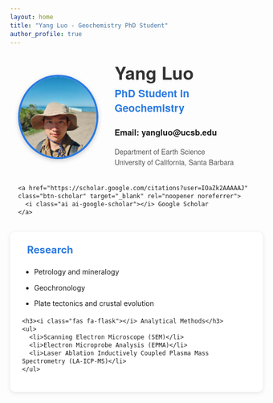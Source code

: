 ```yaml
---
layout: home
title: "Yang Luo - Geochemistry PhD Student"
author_profile: true
---
```


<div class="profile-container">
  <div class="profile-header">
    <img src="/assets/images/profile.jpg" alt="Yang Luo" class="profile-image">
    <div class="profile-text">
      <h1>Yang Luo</h1>
      <h2>PhD Student in Geochemistry</h2>
      <h3>Email: yangluo@ucsb.edu</h3>
      <p>Department of Earth Science<br>University of California, Santa Barbara</p>
    </div>
  </div>
    
    <a href="https://scholar.google.com/citations?user=IOaZk2AAAAAJ" class="btn-scholar" target="_blank" rel="noopener noreferrer">
      <i class="ai ai-google-scholar"></i> Google Scholar
    </a>
  </div>

  <div class="research-section">
    <h3><i class="fas fa-microscope"></i> Research </h3>
    <ul>
      <li>Petrology and mineralogy</li>
      <li>Geochronology</li>
      <li>Plate tectonics and crustal evolution</li>
    </ul>
    
    <h3><i class="fas fa-flask"></i> Analytical Methods</h3>
    <ul>
      <li>Scanning Electron Microscope (SEM)</li>
      <li>Electron Microprobe Analysis (EPMA)</li>
      <li>Laser Ablation Inductively Coupled Plasma Mass Spectrometry (LA-ICP-MS)</li>
    </ul>
  </div>
</div>

<style>
.profile-container {
  max-width: 800px;
  margin: 2rem auto;
  padding: 0 1rem;
  font-family: 'Helvetica Neue', Arial, sans-serif;
}

.profile-header {
  display: flex;
  align-items: center;
  gap: 2rem;
  margin-bottom: 1.5rem;
}

.profile-image {
  width: 160px;
  height: 160px;
  border-radius: 50%;
  object-fit: cover;
  border: 4px solid #2a7ae2;
  box-shadow: 0 3px 10px rgba(0,0,0,0.2);
}

.profile-text h1 {
  margin: 0;
  font-size: 2.2rem;
  color: #333;
  line-height: 1.2;
}

.profile-text h2 {
  margin: 0.3rem 0;
  font-size: 1.3rem;
  color: #2a7ae2;
  font-weight: 600;
}

.profile-text p {
  margin: 0.5rem 0;
  color: #555;
  line-height: 1.5;
}

.profile-links {
  display: flex;
  gap: 1rem;
  margin: 2rem 0;
  flex-wrap: wrap;
}

/* Email Button Styles */
.email-wrapper {
  position: relative;
  display: inline-block;
}

.btn-email {
  padding: 0.6rem 1.2rem;
  border-radius: 6px;
  text-decoration: none;
  color: white;
  display: inline-flex;
  align-items: center;
  gap: 8px;
  font-weight: 500;
  transition: all 0.2s ease;
  background: linear-gradient(135deg, #d44638, #c53727);
  border: none;
  cursor: pointer;
  font-size: 1rem;
}

.btn-scholar {
  padding: 0.6rem 1.2rem;
  border-radius: 6px;
  text-decoration: none;
  color: white;
  display: inline-flex;
  align-items: center;
  gap: 8px;
  font-weight: 500;
  transition: all 0.2s ease;
  background: linear-gradient(135deg, #4285F4, #3367D6);
}

.btn-github {
  padding: 0.6rem 1.2rem;
  border-radius: 6px;
  text-decoration: none;
  color: white;
  display: inline-flex;
  align-items: center;
  gap: 8px;
  font-weight: 500;
  transition: all 0.2s ease;
  background: linear-gradient(135deg, #333, #222);
}

.btn-email:hover, .btn-scholar:hover, .btn-github:hover {
  transform: translateY(-3px);
  box-shadow: 0 4px 12px rgba(0,0,0,0.15);
}

/* Tooltip Styles */
.tooltip {
  visibility: hidden;
  width: 180px;
  background-color: #333;
  color: #fff;
  text-align: center;
  border-radius: 6px;
  padding: 8px 10px;
  position: absolute;
  z-index: 1;
  bottom: 125%;
  left: 50%;
  transform: translateX(-50%);
  opacity: 0;
  transition: opacity 0.3s;
  font-size: 0.9rem;
  font-weight: normal;
}

.tooltip::after {
  content: "";
  position: absolute;
  top: 100%;
  left: 50%;
  margin-left: -5px;
  border-width: 5px;
  border-style: solid;
  border-color: #333 transparent transparent transparent;
}

.email-wrapper:hover .tooltip {
  visibility: visible;
  opacity: 1;
}

/* Research Section */
.research-section {
  background: white;
  padding: 1.5rem;
  border-radius: 10px;
  box-shadow: 0 2px 8px rgba(0,0,0,0.1);
  margin-top: 1.5rem;
}

.research-section h3 {
  color: #2a7ae2;
  margin-top: 0;
  display: flex;
  align-items: center;
  gap: 10px;
  font-size: 1.25rem;
}

.research-section ul {
  padding-left: 1.5rem;
  line-height: 1.7;
  margin-bottom: 0;
}

.research-section li {
  margin-bottom: 0.5rem;
}

/* Responsive Design */
@media (max-width: 700px) {
  .profile-header {
    flex-direction: column;
    text-align: center;
    gap: 1.5rem;
  }
  
  .profile-image {
    width: 140px;
    height: 140px;
  }
  
  .profile-links {
    justify-content: center;
  }
  
  .profile-text h1 {
    font-size: 2rem;
  }
}
</style>

<script>
function copyEmail() {
  const email = 'yangluo@ucsb.edu';
  const tooltip = document.getElementById('emailTooltip');
  
  // Try modern clipboard API first
  if (navigator.clipboard) {
    navigator.clipboard.writeText(email)
      .then(() => {
        tooltip.textContent = 'Copied to clipboard!';
        setTimeout(() => {
          tooltip.textContent = 'Click to copy yangluo@ucsb.edu';
        }, 2000);
      })
      .catch(() => {
        fallbackEmail();
      });
  } else {
    fallbackEmail();
  }
  
  function fallbackEmail() {
    // Fallback for older browsers
    const textarea = document.createElement('textarea');
    textarea.value = email;
    textarea.style.position = 'fixed';
    document.body.appendChild(textarea);
    textarea.select();
    
    try {
      document.execCommand('copy');
      tooltip.textContent = 'Copied to clipboard!';
    } catch (err) {
      window.location.href = 'mailto:' + email + '?subject=Website Inquiry';
      return;
    }
    
    document.body.removeChild(textarea);
    
    setTimeout(() => {
      tooltip.textContent = 'Click to copy yangluo@ucsb.edu';
    }, 2000);
  }
}
</script>
